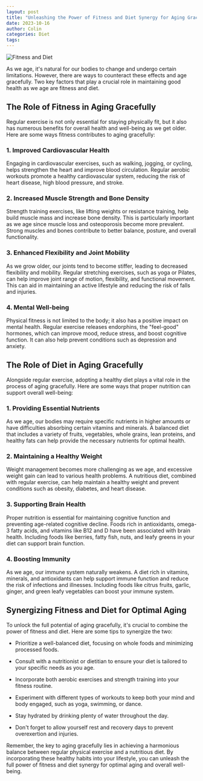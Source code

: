```yaml
---
layout: post
title: "Unleashing the Power of Fitness and Diet Synergy for Aging Gracefully"
date: 2023-10-16
author: Colin
categories: Diet
tags: 
---
```


![Fitness and Diet](https://source.unsplash.com/1600x900/?fitness,diet)

As we age, it's natural for our bodies to change and undergo certain limitations. However, there are ways to counteract these effects and age gracefully. Two key factors that play a crucial role in maintaining good health as we age are fitness and diet.

## The Role of Fitness in Aging Gracefully

Regular exercise is not only essential for staying physically fit, but it also has numerous benefits for overall health and well-being as we get older. Here are some ways fitness contributes to aging gracefully:

### 1. Improved Cardiovascular Health

Engaging in cardiovascular exercises, such as walking, jogging, or cycling, helps strengthen the heart and improve blood circulation. Regular aerobic workouts promote a healthy cardiovascular system, reducing the risk of heart disease, high blood pressure, and stroke.

### 2. Increased Muscle Strength and Bone Density

Strength training exercises, like lifting weights or resistance training, help build muscle mass and increase bone density. This is particularly important as we age since muscle loss and osteoporosis become more prevalent. Strong muscles and bones contribute to better balance, posture, and overall functionality.

### 3. Enhanced Flexibility and Joint Mobility

As we grow older, our joints tend to become stiffer, leading to decreased flexibility and mobility. Regular stretching exercises, such as yoga or Pilates, can help improve joint range of motion, flexibility, and functional movement. This can aid in maintaining an active lifestyle and reducing the risk of falls and injuries.

### 4. Mental Well-being

Physical fitness is not limited to the body; it also has a positive impact on mental health. Regular exercise releases endorphins, the "feel-good" hormones, which can improve mood, reduce stress, and boost cognitive function. It can also help prevent conditions such as depression and anxiety.

## The Role of Diet in Aging Gracefully

Alongside regular exercise, adopting a healthy diet plays a vital role in the process of aging gracefully. Here are some ways that proper nutrition can support overall well-being:

### 1. Providing Essential Nutrients

As we age, our bodies may require specific nutrients in higher amounts or have difficulties absorbing certain vitamins and minerals. A balanced diet that includes a variety of fruits, vegetables, whole grains, lean proteins, and healthy fats can help provide the necessary nutrients for optimal health.

### 2. Maintaining a Healthy Weight

Weight management becomes more challenging as we age, and excessive weight gain can lead to various health problems. A nutritious diet, combined with regular exercise, can help maintain a healthy weight and prevent conditions such as obesity, diabetes, and heart disease.

### 3. Supporting Brain Health

Proper nutrition is essential for maintaining cognitive function and preventing age-related cognitive decline. Foods rich in antioxidants, omega-3 fatty acids, and vitamins like B12 and D have been associated with brain health. Including foods like berries, fatty fish, nuts, and leafy greens in your diet can support brain function.

### 4. Boosting Immunity

As we age, our immune system naturally weakens. A diet rich in vitamins, minerals, and antioxidants can help support immune function and reduce the risk of infections and illnesses. Including foods like citrus fruits, garlic, ginger, and green leafy vegetables can boost your immune system.

## Synergizing Fitness and Diet for Optimal Aging

To unlock the full potential of aging gracefully, it's crucial to combine the power of fitness and diet. Here are some tips to synergize the two:

- Prioritize a well-balanced diet, focusing on whole foods and minimizing processed foods.

- Consult with a nutritionist or dietitian to ensure your diet is tailored to your specific needs as you age.

- Incorporate both aerobic exercises and strength training into your fitness routine.

- Experiment with different types of workouts to keep both your mind and body engaged, such as yoga, swimming, or dance.

- Stay hydrated by drinking plenty of water throughout the day.

- Don't forget to allow yourself rest and recovery days to prevent overexertion and injuries.

Remember, the key to aging gracefully lies in achieving a harmonious balance between regular physical exercise and a nutritious diet. By incorporating these healthy habits into your lifestyle, you can unleash the full power of fitness and diet synergy for optimal aging and overall well-being.